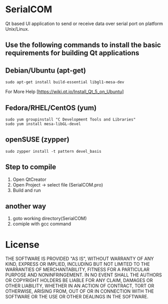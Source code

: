 # SerialCOM
Qt based UI application to send or receive data over serial port on platform Unix/Linux.


## Use the following commands to install the basic requirements for building Qt applications

## Debian/Ubuntu (apt-get)
	sudo apt-get install build-essential libgl1-mesa-dev
For More Help [https://wiki.qt.io/Install_Qt_5_on_Ubuntu]
## Fedora/RHEL/CentOS (yum)
	sudo yum groupinstall "C Development Tools and Libraries"
	sudo yum install mesa-libGL-devel
## openSUSE (zypper)
	sudo zypper install -t pattern devel_basis


## Step to compile
1. Open QtCreator
2. Open Project -> select file (SerialCOM.pro)
3. Build and run

## another way
1. goto working directory(SerialCOM)
2. comiple with gcc command




# License
THE SOFTWARE IS PROVIDED "AS IS", WITHOUT WARRANTY OF ANY KIND, EXPRESS OR
IMPLIED, INCLUDING BUT NOT LIMITED TO THE WARRANTIES OF MERCHANTABILITY,
FITNESS FOR A PARTICULAR PURPOSE AND NONINFRINGEMENT. IN NO EVENT SHALL THE
AUTHORS OR COPYRIGHT HOLDERS BE LIABLE FOR ANY CLAIM, DAMAGES OR OTHER
LIABILITY, WHETHER IN AN ACTION OF CONTRACT, TORT OR OTHERWISE, ARISING FROM,
OUT OF OR IN CONNECTION WITH THE SOFTWARE OR THE USE OR OTHER DEALINGS IN THE
SOFTWARE.
